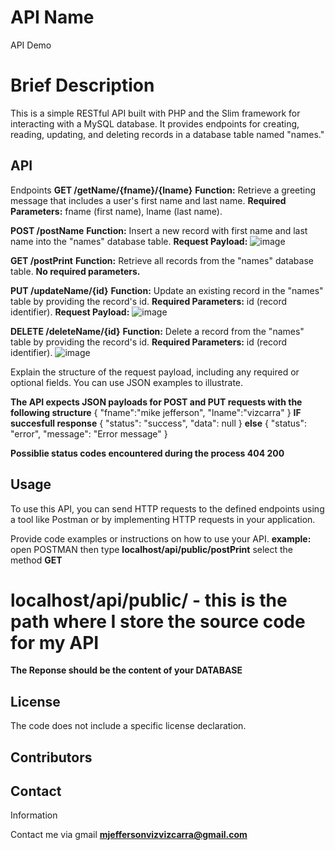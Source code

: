 # API Name
API Demo

# Brief Description
This is a simple RESTful API built with PHP and the Slim framework for interacting with a 
MySQL database. It provides endpoints for creating, reading, updating, and deleting records in a database table named "names."
 
## API
Endpoints
**GET /getName/{fname}/{lname}**
**Function:** Retrieve a greeting message that includes a user's first name and last name.
**Required Parameters:** fname (first name), lname (last name).

**POST /postName**
**Function:** Insert a new record with first name and last name into the "names" database table.
**Request Payload:** ![image](https://github.com/emm-jee/API/assets/145326653/753b7e2e-6f72-497a-b4a9-87ce7f1c917e)

**GET /postPrint**
**Function:** Retrieve all records from the "names" database table.
**No required parameters.**

**PUT /updateName/{id}**
**Function:** Update an existing record in the "names" table by providing the record's id.
**Required Parameters:** id (record identifier).
**Request Payload:** ![image](https://github.com/emm-jee/API/assets/145326653/fff4b3cd-93dc-4fe7-bfc5-cbaca11b844c)

**DELETE /deleteName/{id}**
**Function:** Delete a record from the "names" table by providing the record's id.
**Required Parameters:** id (record identifier).
![image](https://github.com/emm-jee/API/assets/145326653/14cdec0e-1fd7-472c-8958-36b20a335e46)

Explain the structure of the request payload, including any required or optional fields.
You can use JSON examples to illustrate.

**The API expects JSON payloads for POST and PUT requests with the following structure**
{
    "fname":"mike jefferson",
    "lname":"vizcarra"
}
**IF succesfull response**
{
    "status": "success",
    "data": null
}
**else**
{
    "status": "error",
    "message": "Error message"
}

**Possiblie status codes encountered during the process
404
200**

## Usage
To use this API, you can send HTTP requests to the defined endpoints using a tool like Postman or 
by implementing HTTP requests in your application.

Provide code
examples or instructions on how to use your API.
**example:**
open POSTMAN then type **localhost/api/public/postPrint** select the method **GET**
# localhost/api/public/ - this is the path where I store the source code for my API
**The Reponse should be the content of your DATABASE**
 
## License
The code does not include a specific license declaration. 
 


## Contributors



## Contact
Information


Contact me via gmail **mjeffersonvizvizcarra@gmail.com**
